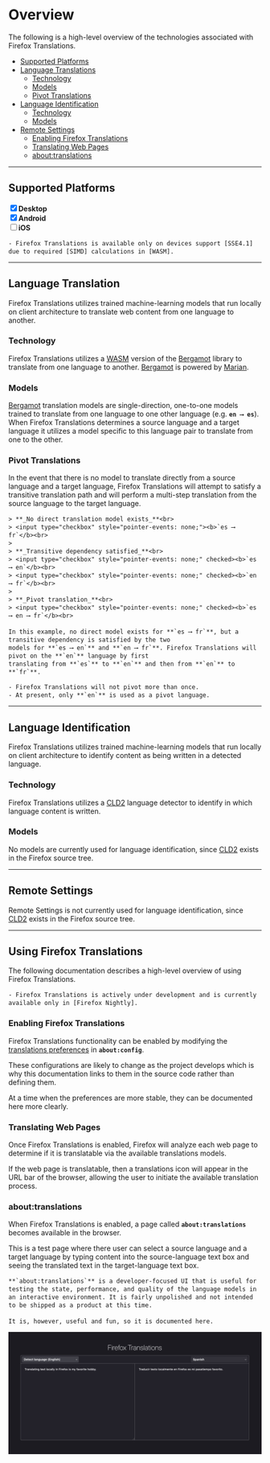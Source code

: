 # Overview

The following is a high-level overview of the technologies associated with Firefox Translations.

- [Supported Platforms](#supported-platforms)
- [Language Translations](#language-translation)
    - [Technology](#technology)
    - [Models](#models)
    - [Pivot Translations](#pivot-translations)
- [Language Identification](#language-identification)
    - [Technology](#technology-1)
    - [Models](#models-1)
- [Remote Settings](#remote-settings)
    - [Enabling Firefox Translations](#enabling-firefox-translations)
    - [Translating Web Pages](#translating-web-pages)
    - [about:translations](#abouttranslations)

---
## Supported Platforms

<input type="checkbox" style="pointer-events: none;" checked><b>Desktop</b><br>
<input type="checkbox" style="pointer-events: none;" checked><b>Android</b><br>
<input type="checkbox" style="pointer-events: none;"><b>iOS</b><br>

```{note}
- Firefox Translations is available only on devices support [SSE4.1] due to required [SIMD] calculations in [WASM].
```


---
## Language Translation

Firefox Translations utilizes trained machine-learning models that run locally on client
architecture to translate web content from one language to another.

### Technology

Firefox Translations utilizes a [WASM] version of the [Bergamot] library to translate from
one language to another. [Bergamot] is powered by [Marian].

### Models

[Bergamot] translation models are single-direction, one-to-one models trained to translate from one language
to one other language (e.g. **`en ⟶ es`**). When Firefox Translations determines a source language and a target language
it utilizes a model specific to this language pair to translate from one to the other.

### Pivot Translations

In the event that there is no model to translate directly from a source language and a target language,
Firefox Translations will attempt to satisfy a transitive translation path and will perform a multi-step
translation from the source language to the target language.



```{admonition} Example
> **_No direct translation model exists_**<br>
> <input type="checkbox" style="pointer-events: none;"><b>`es ⟶ fr`</b><br>
>
> **_Transitive dependency satisfied_**<br>
> <input type="checkbox" style="pointer-events: none;" checked><b>`es ⟶ en`</b><br>
> <input type="checkbox" style="pointer-events: none;" checked><b>`en ⟶ fr`</b><br>
>
> **_Pivot translation_**<br>
> <input type="checkbox" style="pointer-events: none;" checked><b>`es ⟶ en ⟶ fr`</b><br>

In this example, no direct model exists for **`es ⟶ fr`**, but a transitive dependency is satisfied by the two
models for **`es ⟶ en`** and **`en ⟶ fr`**. Firefox Translations will pivot on the **`en`** language by first
translating from **`es`** to **`en`** and then from **`en`** to **`fr`**.
```
```{note}
- Firefox Translations will not pivot more than once.
- At present, only **`en`** is used as a pivot language.
```

---
## Language Identification

Firefox Translations utilizes trained machine-learning models that run locally on client
architecture to identify content as being written in a detected language.

### Technology

Firefox Translations utilizes a [CLD2] language detector to identify in which language content is written.

### Models

No models are currently used for language identification, since [CLD2] exists in the Firefox source tree.

---
## Remote Settings

Remote Settings is not currently used for language identification, since [CLD2] exists in the Firefox source tree.

---
## Using Firefox Translations

The following documentation describes a high-level overview of using Firefox Translations.

```{note}
- Firefox Translations is actively under development and is currently available only in [Firefox Nightly].
```

### Enabling Firefox Translations

Firefox Translations functionality can be enabled by modifying the [translations preferences] in **`about:config`**.

These configurations are likely to change as the project develops which is why this documentation links to them
in the source code rather than defining them.

At a time when the preferences are more stable, they can be documented here more clearly.

### Translating Web Pages

Once Firefox Translations is enabled, Firefox will analyze each web page to determine if it is translatable
via the available translations models.

If the web page is translatable, then a translations icon will appear in the URL bar of the browser, allowing
the user to initiate the available translation process.

### about:translations

When Firefox Translations is enabled, a page called **`about:translations`** becomes available in the browser.

This is a test page where there user can select a source language and a target language by typing content into
the source-language text box and seeing the translated text in the target-language text box.

```{note}
**`about:translations`** is a developer-focused UI that is useful for testing the state, performance, and quality of the language models in an interactive environment. It is fairly unpolished and not intended to be shipped as a product at this time.

It is, however, useful and fun, so it is documented here.
```

![](../img/about-translations.png)


<!-- Hyperlinks -->
[Bergamot]: https://browser.mt/
[CLD2]: https://github.com/CLD2Owners/cld2
[Firefox Nightly]: https://www.mozilla.org/en-US/firefox/channel/desktop/
[Marian]: https://aclanthology.org/P18-4020/
[Remote Settings]: https://remote-settings.readthedocs.io/en/latest/
[SIMD]: https://en.wikipedia.org/wiki/Single_instruction,_multiple_data
[SSE4.1]: https://en.wikipedia.org/wiki/SSE4#SSE4.1
[translations preferences]: https://searchfox.org/mozilla-central/search?q=browser.translations&path=all.js&case=true&regexp=false
[WASM]: https://webassembly.org/

